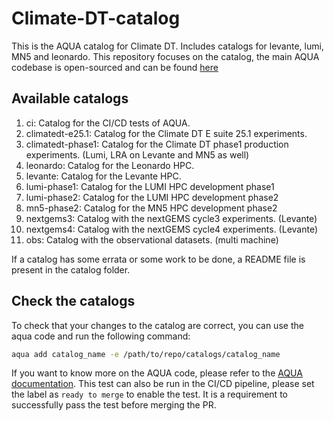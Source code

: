 # Climate-DT-catalog

This is the AQUA catalog for Climate DT. Includes catalogs for levante, lumi, MN5 and leonardo.
This repository focuses on the catalog, the main AQUA codebase is open-sourced and can be found [here](https://github.com/DestinE-Climate-DT/AQUA)
## Available catalogs

1. ci: Catalog for the CI/CD tests of AQUA.
2. climatedt-e25.1: Catalog for the Climate DT E suite 25.1 experiments.
3. climatedt-phase1: Catalog for the Climate DT phase1 production experiments. (Lumi, LRA on Levante and MN5 as well)
4. leonardo: Catalog for the Leonardo HPC.
5. levante: Catalog for the Levante HPC.
6. lumi-phase1: Catalog for the LUMI HPC development phase1
7. lumi-phase2: Catalog for the LUMI HPC development phase2
8. mn5-phase2: Catalog for the MN5 HPC development phase2
9. nextgems3: Catalog with the nextGEMS cycle3 experiments. (Levante)
10. nextgems4: Catalog with the nextGEMS cycle4 experiments. (Levante)
11. obs: Catalog with the observational datasets. (multi machine)

If a catalog has some errata or some work to be done, a README file is present in the catalog folder.

## Check the catalogs

To check that your changes to the catalog are correct, you can use the aqua code and run the following command:

```bash
aqua add catalog_name -e /path/to/repo/catalogs/catalog_name
```

If you want to know more on the AQUA code, please refer to the [AQUA documentation](https://aqua.readthedocs.io/en/latest/index.html).
This test can also be run in the CI/CD pipeline, please set the label as `ready to merge` to enable the test.
It is a requirement to successfully pass the test before merging the PR.
